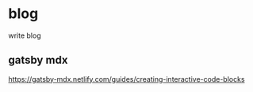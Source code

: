 # blog
write blog

## gatsby mdx

https://gatsby-mdx.netlify.com/guides/creating-interactive-code-blocks
